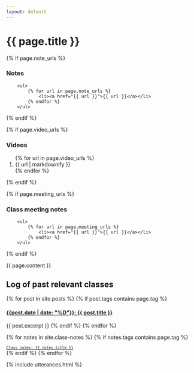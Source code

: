 ```yaml
---
layout: default
---
```


<div class="container">

<h1> {{ page.title }} </h1>

{% if page.note_urls %}
<h3> Notes </h3>

        <ul>
            {% for url in page.note_urls %}
                <li><a href="{{ url }}">{{ url }}</a></li>
            {% endfor %}
        </ul>

{% endif %}

{% if page.video_urls %}
<h3> Videos </h3>
<ol>
{% for url in page.video_urls %}
<li>{{ url | markdownify }}</li>
{% endfor %}
</ol>
{% endif %}

{% if page.meeting_urls %}
<h3> Class meeting notes </h3>

        <ul>
            {% for url in page.meeting_urls %}
                <li><a href="{{ url }}">{{ url }}</a></li>
            {% endfor %}
        </ul>

{% endif %}

{{ page.content }}

<h2>Log of past relevant classes</h2>

{% for post in site.posts %}
{% if post.tags contains page.tag %}

<h4>
<a href="{{site.baseurl}}{{post.url}}">{{post.date | date: "%D"}}: {{ post.title }}
</a>
</h4>
  {{ post.excerpt }}
    {% endif %}
{% endfor %}
</div>

{% for notes in site.class-notes %}
{% if notes.tags contains page.tag %}

<small>
<code><a href="{{site.baseurl}}{{notes.url}}">Class notes: {{ notes.title }}
</a></code>
</small>
{% endif %}
{% endfor %}

{% include utterances.html %}
